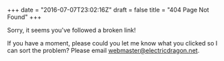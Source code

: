 +++
date = "2016-07-07T23:02:16Z"
draft = false
title = "404 Page Not Found"
+++

Sorry, it seems you've followed a broken link!

If you have a moment, please could you let me know what you clicked so I can 
sort the problem? Please email 
[webmaster@electricdragon.net](mailto:webmaster@electricdragon.net).
